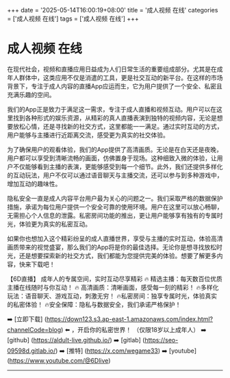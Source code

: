 +++
date = '2025-05-14T16:00:19+08:00'
title = '成人视频 在线'
categories = ['成人视频 在线']
tags = ['成人视频 在线']
+++

# 成人视频 在线

在现代社会，视频和直播应用日益成为人们日常生活的重要组成部分。尤其是在成年人群体中，这类应用不仅是消遣的工具，更是社交互动的新平台。在这样的市场背景下，专注于成人内容的直播App应运而生，它为用户提供了一个安全、私密且充满乐趣的空间。

我们的App正是致力于满足这一需求，专注于成人直播和视频互动。用户可以在这里找到各种形式的娱乐资源，从精彩的真人直播表演到独特的视频内容，无论是想要放松心情，还是寻找新的社交方式，这里都能一一满足。通过实时互动的方式，用户能够与主播进行近距离交流，感受更为真实的社交体验。

为了确保用户的观看体验，我们的App提供了高清画质。无论是在白天还是夜晚，用户都可以享受到清晰流畅的画面，仿佛置身于现场。这种细致入微的体验，让用户不仅能够看到主播的表演，更能够感受到每一个细节。此外，我们还提供多样化的互动玩法，用户不仅可以通过语音聊天与主播交流，还可以参与到多种游戏中，增加互动的趣味性。

隐私安全一直是成人内容平台用户最为关心的问题之一。我们采取严格的数据保护措施，承诺为每位用户提供一个安全可靠的使用环境。用户在这里可以放心畅聊，无需担心个人信息的泄露。私密房间功能的推出，更让用户能够享有独有的专属时光，体验更为真实的私密互动。

如果你也想加入这个精彩纷呈的成人直播世界，享受与主播的实时互动，体验高清画质带来的视觉盛宴，那么我们的App将是你的最佳选择。无论你是想寻找放松时光，还是想要探索新的社交方式，我们都能为您提供完美的体验。想要了解更多内容，快来下载吧！

【6D直播】
成年人的专属空间，实时互动尽享精彩
🔥 精选主播：每天数百位优质主播在线随时与你互动！
🔥 高清画质：清晰画面，感受每一刻的精彩！
🔥多样化玩法：语音聊天、游戏互动，刺激无穷！
🔥私密房间：独享专属时光，体验真实的私密体验！
🔥安全保障：隐私与数据安全，我们承诺严格保护！

➡️ [立即下载] (https://down123.s3.ap-east-1.amazonaws.com/index.html?channelCode=blog) ⬅️ ，开启你的私密世界！
（仅限18岁以上成年人）
➡️ [github] (https://aldult-live.github.io/)
➡️ [gitlab] (https://seo-09598d.gitlab.io/)
➡️ [推特] (https://x.com/wegame33)
➡️ [youtube] (https://www.youtube.com/@6Dlive)

---
